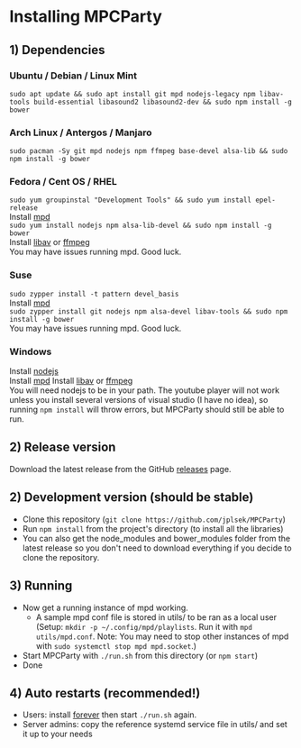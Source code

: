 Installing MPCParty
===================

## 1) Dependencies

### Ubuntu / Debian / Linux Mint
`sudo apt update && sudo apt install git mpd nodejs-legacy npm libav-tools build-essential libasound2 libasound2-dev && sudo npm install -g bower`

### Arch Linux / Antergos / Manjaro
`sudo pacman -Sy git mpd nodejs npm ffmpeg base-devel alsa-lib && sudo npm install -g bower`

### Fedora / Cent OS / RHEL
`sudo yum groupinstal "Development Tools" && sudo yum install epel-release`  
Install [mpd](http://mpd.wikia.com/wiki/Install)  
`sudo yum install nodejs npm alsa-lib-devel && sudo npm install -g bower`  
Install [libav](https://libav.org/download/) or [ffmpeg](http://ffmpeg.org/download.html)  
You may have issues running mpd. Good luck.

### Suse
`sudo zypper install -t pattern devel_basis`  
Install [mpd](http://mpd.wikia.com/wiki/Install)  
`sudo zypper install git nodejs npm alsa-devel libav-tools && sudo npm install -g bower`  
You may have issues running mpd. Good luck.

### Windows
Install [nodejs](https://nodejs.org/download/)  
Install [mpd](http://www.musicpd.org/download.html) 
Install [libav](https://libav.org/download/) or [ffmpeg](http://ffmpeg.org/download.html)  
You will need nodejs to be in your path. The youtube player will not work unless you install several versions of visual studio (I have no idea), so running `npm install` will throw errors, but MPCParty should still be able to run.

## 2) Release version
Download the latest release from the GitHub [releases](https://github.com/jplsek/MPCParty/releases) page.

## 2) Development version (should be stable)
* Clone this repository (`git clone https://github.com/jplsek/MPCParty`)
* Run `npm install` from the project's directory (to install all the libraries)
* You can also get the node\_modules and bower\_modules folder from the latest release so you don't need to download everything if you decide to clone the repository.

## 3) Running
* Now get a running instance of mpd working.
    * A sample mpd conf file is stored in utils/ to be ran as a local user (Setup: `mkdir -p ~/.config/mpd/playlists`. Run it with `mpd utils/mpd.conf`. Note: You may need to stop other instances of mpd with `sudo systemctl stop mpd mpd.socket`.)
* Start MPCParty with `./run.sh` from this directory (or `npm start`)
* Done

## 4) Auto restarts (recommended!)
* Users: install [forever](https://github.com/foreverjs/forever#installation) then start `./run.sh` again.
* Server admins: copy the reference systemd service file in utils/ and set it up to your needs
